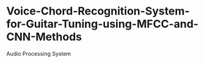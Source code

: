 # Voice-Chord-Recognition-System-for-Guitar-Tuning-using-MFCC-and-CNN-Methods
Audio Processing System
